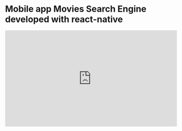 # Mobile app Movies Search Engine developed with react-native

<iframe width="560" height="315" src="https://www.youtube.com/embed/WlrjjdBscD4" title="YouTube video player" frameborder="0" allow="accelerometer; autoplay; clipboard-write; encrypted-media; gyroscope; picture-in-picture" allowfullscreen></iframe>
